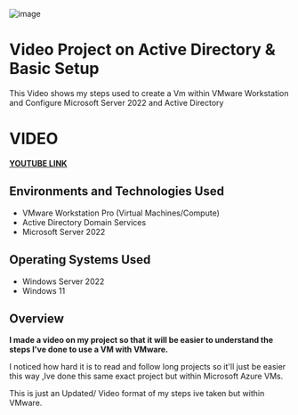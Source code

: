<p align="center">
  
![image](https://github.com/user-attachments/assets/6e70b02b-cbc1-428e-bf98-c76c826d4420)

</p>

<h1>Video Project on Active Directory & Basic Setup</h1>
This Video shows my steps used to create a Vm within VMware Workstation and Configure Microsoft Server 2022 and Active Directory <br />

<h1> VIDEO </h1>

**[YOUTUBE LINK](https://youtu.be/ygrwi7X8Q00)**


<h2>Environments and Technologies Used</h2>

- VMware Workstation Pro (Virtual Machines/Compute)
- Active Directory Domain Services
- Microsoft Server 2022 

<h2>Operating Systems Used </h2>

- Windows Server 2022
- Windows 11



<h2>Overview</h2>




**I made a video on my project so that it will be easier to understand the steps I've done to use a VM with VMware.**

I noticed how hard it is to read and follow long projects so it'll just be easier this way ,Ive done this same exact project but within Microsoft Azure VMs. 

This is just an Updated/ Video format of my steps ive taken but within VMware.









